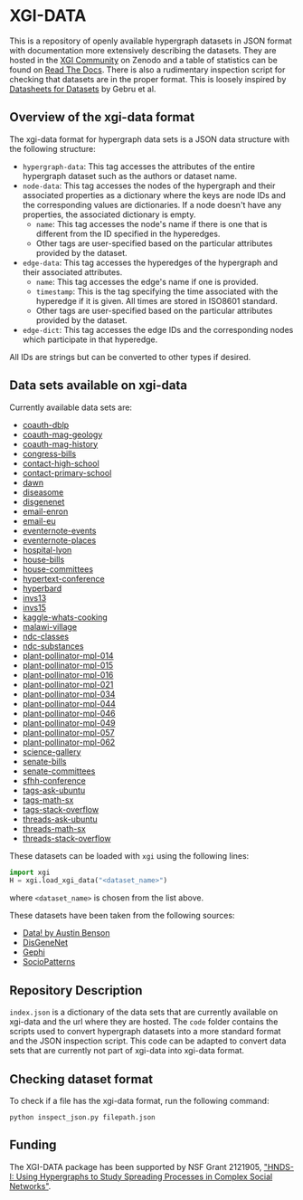 # XGI-DATA
 
This is a repository of openly available hypergraph datasets in JSON format with documentation more extensively describing the datasets. They are hosted in the [XGI Community](https://zenodo.org/communities/xgi) on Zenodo and a table of statistics can be found on [Read The Docs](https://xgi.readthedocs.io/en/stable/xgi-data.html). There is also a rudimentary inspection script for checking that datasets are in the proper format. This is loosely inspired by [Datasheets for Datasets](https://arxiv.org/abs/1803.09010) by Gebru et al.

## Overview of the xgi-data format
The xgi-data format for hypergraph data sets is a JSON data structure with the following structure:
* `hypergraph-data`: This tag accesses the attributes of the entire hypergraph dataset such as the authors or dataset name.
* `node-data`: This tag accesses the nodes of the hypergraph and their associated properties as a dictionary where the keys are node IDs and the corresponding values are dictionaries. If a node doesn't have any properties, the associated dictionary is empty.
  * `name`: This tag accesses the node's name if there is one that is different from the ID specified in the hyperedges.
  * Other tags are user-specified based on the particular attributes provided by the dataset.
* `edge-data`: This tag accesses the hyperedges of the hypergraph and their associated attributes.
  * `name`: This tag accesses the edge's name if one is provided.
  * `timestamp`: This is the tag specifying the time associated with the hyperedge if it is given. All times are stored in ISO8601 standard.
  * Other tags are user-specified based on the particular attributes provided by the dataset.
* `edge-dict`: This tag accesses the edge IDs and the corresponding nodes which participate in that hyperedge.

All IDs are strings but can be converted to other types if desired.

## Data sets available on xgi-data

Currently available data sets are:
* [coauth-dblp](https://zenodo.org/records/10155873)
* [coauth-mag-geology](https://zenodo.org/records/10928443)
* [coauth-mag-history](https://zenodo.org/records/13151009)
* [congress-bills](https://zenodo.org/records/10928561)
* [contact-high-school](https://zenodo.org/records/10155802)
* [contact-primary-school](https://zenodo.org/records/10155810)
* [dawn](https://zenodo.org/records/10155779)
* [diseasome](https://zenodo.org/records/10155812)
* [disgenenet](https://zenodo.org/records/10155817)
* [email-enron](https://zenodo.org/records/10155819)
* [email-eu](https://zenodo.org/records/10155823)
* [eventernote-events](https://zenodo.org/records/11151063)
* [eventernote-places](https://zenodo.org/records/11263394)
* [hospital-lyon](https://zenodo.org/records/10155825)
* [house-bills](https://zenodo.org/records/10957691)
* [house-committees](https://zenodo.org/records/10957702)
* [hypertext-conference](https://zenodo.org/records/10206136)
* [hyperbard](https://zenodo.org/records/11211879)
* [invs13](https://zenodo.org/records/10206151)
* [invs15](https://zenodo.org/records/10206154)
* [kaggle-whats-cooking](https://zenodo.org/records/10157609)
* [malawi-village](https://zenodo.org/records/10206147)
* [ndc-classes](https://zenodo.org/records/10155772)
* [ndc-substances](https://zenodo.org/records/10929019)
* [plant-pollinator-mpl-014](https://zenodo.org/records/14561179)
* [plant-pollinator-mpl-015](https://zenodo.org/records/13754154)
* [plant-pollinator-mpl-016](https://zenodo.org/records/13754237)
* [plant-pollinator-mpl-021](https://zenodo.org/records/14561215)
* [plant-pollinator-mpl-034](https://zenodo.org/records/14561227)
* [plant-pollinator-mpl-044](https://zenodo.org/records/14561246)
* [plant-pollinator-mpl-046](https://zenodo.org/records/14561257)
* [plant-pollinator-mpl-049](https://zenodo.org/records/13754332)
* [plant-pollinator-mpl-057](https://zenodo.org/records/14561268)
* [plant-pollinator-mpl-062](https://zenodo.org/records/13753744)
* [science-gallery](https://zenodo.org/records/10206142)
* [senate-bills](https://zenodo.org/records/10957697)
* [senate-committees](https://zenodo.org/records/10957699)
* [sfhh-conference](https://zenodo.org/records/10198859)
* [tags-ask-ubuntu](https://zenodo.org/records/10155835)
* [tags-math-sx](https://zenodo.org/records/10155845)
* [tags-stack-overflow](https://zenodo.org/records/10155885)
* [threads-ask-ubuntu](https://zenodo.org/records/10373311)
* [threads-math-sx](https://zenodo.org/records/10373324)
* [threads-stack-overflow](https://zenodo.org/records/10373328)

These datasets can be loaded with `xgi` using the following lines:
```python
import xgi
H = xgi.load_xgi_data("<dataset_name>")
```
where `<dataset_name>` is chosen from the list above.

These datasets have been taken from the following sources:
* [Data! by Austin Benson](https://www.cs.cornell.edu/~arb/data/)
* [DisGeneNet](https://www.disgenet.org/)
* [Gephi](https://github.com/gephi/gephi.github.io/)
* [SocioPatterns](http://www.sociopatterns.org/)

## Repository Description
`index.json` is a dictionary of the data sets that are currently available on xgi-data and the url where they are hosted.
The `code` folder contains the scripts used to convert hypergraph datasets into a more standard format and the JSON inspection script. This code can be adapted to convert data sets that are currently not part of xgi-data into xgi-data format.


## Checking dataset format
To check if a file has the xgi-data format, run the following command:
```
python inspect_json.py filepath.json
```

## Funding
The XGI-DATA package has been supported by NSF Grant 2121905, ["HNDS-I: Using Hypergraphs to Study Spreading Processes in Complex Social Networks"](https://www.nsf.gov/awardsearch/showAward?AWD_ID=2121905).